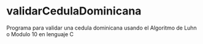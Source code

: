 # validarCedulaDominicana
Programa para validar una cedula dominicana usando el Algoritmo de Luhn o Modulo 10 en lenguaje C
